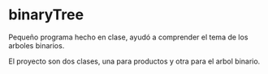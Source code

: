 # binaryTree

Pequeño programa hecho en clase, ayudó a comprender el tema de los arboles binarios.

El proyecto son dos clases, una para productos y otra para el arbol binario.
